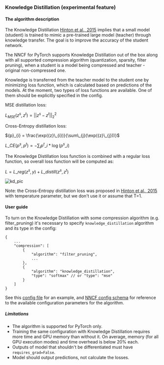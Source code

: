 ### Knowledge Distillation (experimental feature)

#### The algorithm description
The Knowledge Distillation [Hinton et al., 2015](https://arxiv.org/pdf/1503.02531.pdf)
implies that a small model (student) is trained to mimic a pre-trained large model (teacher) through knowledge 
transfer. The goal is to improve the accuracy of the student network. 

The NNCF for PyTorch supports Knowledge Distillation out of the box along with all supported compression algorithm 
(quantization, sparsity, filter pruning), when a student is a model being compressed and teacher - original 
non-compressed one.  

Knowledge is transferred from the teacher model to the student one by minimizing loss function, which is calculated 
based on predictions of the models. At the moment, two types of loss functions are available. 
One of them should be explicitly specified in the config.
 
MSE distillation loss:
 
${L}_{MSE}(z^{s}, z^{t}) = || z^s - z^t ||_2^2$
 
Cross-Entropy distillation loss:
 
${p}_{i} = \frac{\exp({z}\_{i})}{\sum\_{j}(\exp({z}\_{j}))}$
 
${L}\_{CE}({p}^{s}, {p}^{t}) = -\sum_{i}{p}^{t}\_{i}*\log({p}^{s}\_{i})$
 
The Knowledge Distillation loss function is combined with a regular loss function, so overall loss function will be
computed as:
  
 $L = {L}\_{reg}({z}^{s}, y) + {L}\_{distill}({z}^{s}, {z}^{t})$
  
 ![kd_pic](../pics/knowledge_distillation.png)
  
  Note: the Cross-Entropy distillation loss was proposed in [Hinton et al., 2015](https://arxiv.org/pdf/1503.02531.pdf) 
  with temperature parameter, but we don't use it or assume that T=1.
  
#### User guide

To turn on the Knowledge Distillation with some compression algorithm (e.g. filter_pruning) it's necessary to
specify `knowledge_distillation` algorithm and its type in the config:
```
{
    ...
    "compression": [
        {
            "algorithm": "filter_pruning",
            ...
        },
        {
            "algorithm": "knowledge_distillation",
            "type": "softmax" // or "type": "mse"
        }
    ]
}
```
See this [config file](../../examples/torch/classification/configs/pruning/resnet34_imagenet_pruning_geometric_median_kd.json) for an example, and [NNCF config schema](https://openvinotoolkit.github.io/nncf/) for reference to the available configuration parameters for the algorithm.

##### Limitations

- The algorithm is supported for PyTorch only.
- Training the same configuration with Knowledge Distillation requires more time and GPU memory than without it. 
On average, memory (for all GPU execution modes) and time overhead is below 20% each.
- Outputs of model that shouldn't be differentiated must have `requires_grad=False`.
- Model should output predictions, not calculate the losses.


